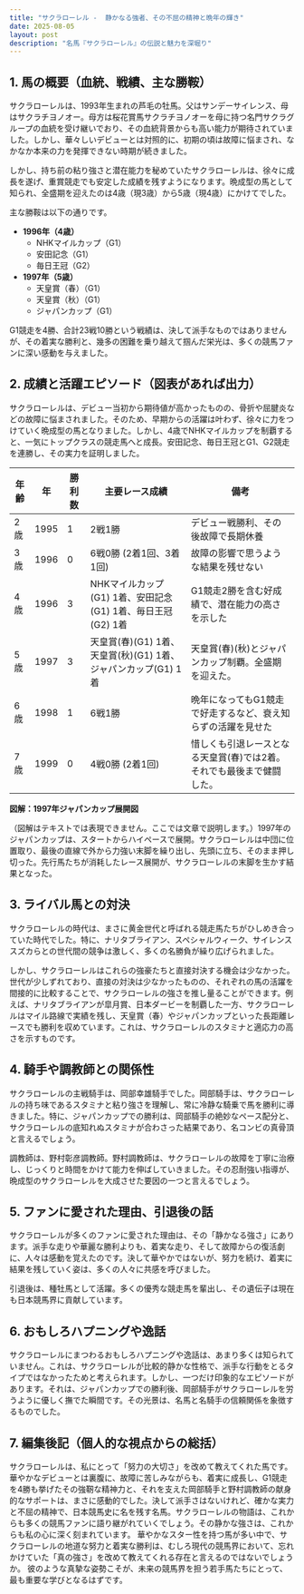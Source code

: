 ```yaml
---
title: "サクラローレル -  静かなる強者、その不屈の精神と晩年の輝き"
date: 2025-08-05
layout: post
description: "名馬『サクラローレル』の伝説と魅力を深堀り"
---
```


## 1. 馬の概要（血統、戦績、主な勝鞍）

サクラローレルは、1993年生まれの芦毛の牡馬。父はサンデーサイレンス、母はサクラチヨノオー。母方は桜花賞馬サクラチヨノオーを母に持つ名門サクラグループの血統を受け継いでおり、その血統背景からも高い能力が期待されていました。しかし、華々しいデビューとは対照的に、初期の頃は故障に悩まされ、なかなか本来の力を発揮できない時期が続きました。

しかし、持ち前の粘り強さと潜在能力を秘めていたサクラローレルは、徐々に成長を遂げ、重賞競走でも安定した成績を残すようになります。晩成型の馬として知られ、全盛期を迎えたのは4歳（現3歳）から5歳（現4歳）にかけてでした。

主な勝鞍は以下の通りです。

* **1996年（4歳）**
    *   NHKマイルカップ（G1）
    *   安田記念（G1）
    *   毎日王冠（G2）
* **1997年（5歳）**
    *   天皇賞（春）（G1）
    *   天皇賞（秋）（G1）
    *   ジャパンカップ（G1）

G1競走を4勝、合計23戦10勝という戦績は、決して派手なものではありませんが、その着実な勝利と、幾多の困難を乗り越えて掴んだ栄光は、多くの競馬ファンに深い感動を与えました。


## 2. 成績と活躍エピソード（図表があれば出力）

サクラローレルは、デビュー当初から期待値が高かったものの、骨折や屈腱炎などの故障に悩まされました。そのため、早期からの活躍は叶わず、徐々に力をつけていく晩成型の馬となりました。しかし、4歳でNHKマイルカップを制覇すると、一気にトップクラスの競走馬へと成長。安田記念、毎日王冠とG1、G2競走を連勝し、その実力を証明しました。

| 年齢 | 年   | 勝利数 | 主要レース成績                                   | 備考                                                                |
|-----|-----|--------|-------------------------------------------------|---------------------------------------------------------------------|
| 2歳 | 1995 | 1      | 2戦1勝                                         | デビュー戦勝利、その後故障で長期休養                             |
| 3歳 | 1996 | 0      | 6戦0勝 (2着1回、3着1回)                         | 故障の影響で思うような結果を残せない                               |
| 4歳 | 1996 | 3      | NHKマイルカップ(G1) 1着、安田記念(G1) 1着、毎日王冠(G2) 1着 | G1競走2勝を含む好成績で、潜在能力の高さを示した                |
| 5歳 | 1997 | 3      | 天皇賞(春)(G1) 1着、天皇賞(秋)(G1) 1着、ジャパンカップ(G1) 1着 | 天皇賞(春)(秋)とジャパンカップ制覇。全盛期を迎えた。             |
| 6歳 | 1998 | 1      | 6戦1勝                                         | 晩年になってもG1競走で好走するなど、衰え知らずの活躍を見せた     |
| 7歳 | 1999 | 0      | 4戦0勝 (2着1回)                                  | 惜しくも引退レースとなる天皇賞(春)では2着。それでも最後まで健闘した。 |


**図解：1997年ジャパンカップ展開図**

（図解はテキストでは表現できません。ここでは文章で説明します。）1997年のジャパンカップは、スタートからハイペースで展開。サクラローレルは中団に位置取り、最後の直線で外から力強い末脚を繰り出し、先頭に立ち、そのまま押し切った。先行馬たちが消耗したレース展開が、サクラローレルの末脚を生かす結果となった。


## 3. ライバル馬との対決

サクラローレルの時代は、まさに黄金世代と呼ばれる競走馬たちがひしめき合っていた時代でした。特に、ナリタブライアン、スペシャルウィーク、サイレンススズカらとの世代間の競争は激しく、多くの名勝負が繰り広げられました。

しかし、サクラローレルはこれらの強豪たちと直接対決する機会は少なかった。世代が少しずれており、直接の対決は少なかったものの、それぞれの馬の活躍を間接的に比較することで、サクラローレルの強さを推し量ることができます。例えば、ナリタブライアンが皐月賞、日本ダービーを制覇した一方、サクラローレルはマイル路線で実績を残し、天皇賞（春）やジャパンカップといった長距離レースでも勝利を収めています。これは、サクラローレルのスタミナと適応力の高さを示すものです。


## 4. 騎手や調教師との関係性

サクラローレルの主戦騎手は、岡部幸雄騎手でした。岡部騎手は、サクラローレルの持ち味であるスタミナと粘り強さを理解し、常に冷静な騎乗で馬を勝利に導きました。特に、ジャパンカップでの勝利は、岡部騎手の絶妙なペース配分と、サクラローレルの底知れぬスタミナが合わさった結果であり、名コンビの真骨頂と言えるでしょう。

調教師は、野村彰彦調教師。野村調教師は、サクラローレルの故障を丁寧に治療し、じっくりと時間をかけて能力を伸ばしていきました。その忍耐強い指導が、晩成型のサクラローレルを大成させた要因の一つと言えるでしょう。


## 5. ファンに愛された理由、引退後の話

サクラローレルが多くのファンに愛された理由は、その「静かなる強さ」にあります。派手な走りや華麗な勝利よりも、着実な走り、そして故障からの復活劇に、人々は感動を覚えたのです。決して華やかではないが、努力を続け、着実に結果を残していく姿は、多くの人々に共感を呼びました。

引退後は、種牡馬として活躍。多くの優秀な競走馬を輩出し、その遺伝子は現在も日本競馬界に貢献しています。


## 6. おもしろハプニングや逸話

サクラローレルにまつわるおもしろハプニングや逸話は、あまり多くは知られていません。これは、サクラローレルが比較的静かな性格で、派手な行動をとるタイプではなかったためと考えられます。しかし、一つだけ印象的なエピソードがあります。それは、ジャパンカップでの勝利後、岡部騎手がサクラローレルを労うように優しく撫でた瞬間です。その光景は、名馬と名騎手の信頼関係を象徴するものでした。


## 7. 編集後記（個人的な視点からの総括）

サクラローレルは、私にとって「努力の大切さ」を改めて教えてくれた馬です。華やかなデビューとは裏腹に、故障に苦しみながらも、着実に成長し、G1競走を4勝も挙げたその強靭な精神力と、それを支えた岡部騎手と野村調教師の献身的なサポートは、まさに感動的でした。決して派手さはないけれど、確かな実力と不屈の精神で、日本競馬史に名を残す名馬。サクラローレルの物語は、これからも多くの競馬ファンに語り継がれていくでしょう。その静かな強さは、これからも私の心に深く刻まれています。  華やかなスター性を持つ馬が多い中で、サクラローレルの地道な努力と着実な勝利は、むしろ現代の競馬界において、忘れかけていた「真の強さ」を改めて教えてくれる存在と言えるのではないでしょうか。  彼のような真摯な姿勢こそが、未来の競馬界を担う若手馬たちにとって、最も重要な学びとなるはずです。
